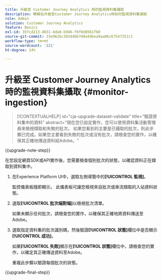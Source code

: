 ```yaml
---
title: 升級至 Customer Journey Analytics 時的監視資料集攝取
description: 瞭解在升級至Customer Journey Analytics時如何監視資料集擷取
role: Admin
solution: Customer Journey Analytics
feature: Basics
exl-id: 35fcd213-d831-4da0-b946-f6f0d8561f60
source-git-commit: 33e962bc3834d6b7d0a49bea9aa06c67547351c1
workflow-type: tm+mt
source-wordcount: '221'
ht-degree: 14%

---
```


# 升級至 Customer Journey Analytics 時的監視資料集攝取 {#monitor-ingestion}

<!-- markdownlint-disable MD034 -->

>[!CONTEXTUALHELP]
>id="cja-upgrade-dataset-validate"
>title="驗證資料集中的資料"
>abstract="現在您已設定實作，您可以使用資料集活動管理員來檢視擷取和失敗的批次。 如果您看到的主要是已攝取的批次，則此步驟已完成。如果您主要看到失敗的批次或沒有批次，請檢查您的實作，以確保其正確地傳送資料給Adobe。"

<!-- markdownlint-enable MD034 -->

{{upgrade-note-step}}

<!-- Should we single source this instead of duplicate it? The following steps were copied from: /help/data-ingestion/aepwebsdk.md-->

在您設定網頁SDK或API實作後，您需要檢查個別批次的狀態，以確認資料正在擷取到資料集中。

1. 在Experience Platform UI中，選取左側導覽中的&#x200B;**[!UICONTROL 監視]**。

   監控儀表板隨即顯示。 此儀表板可讓您檢視來自批次或串流擷取的入站資料狀態。

   <!-- insert screenshot -->

1. 選取&#x200B;**[!UICONTROL 批次端對端]**&#x200B;以檢視批次清單。

   如果未顯示任何批次，請檢查您的實作，以確保其正確地將資料傳送至Adobe。

   <!-- insert screenshot -->

1. 選取指定資料集的批次識別碼，然後驗證&#x200B;**[!UICONTROL 狀態]**&#x200B;欄位中是否顯示&#x200B;**[!UICONTROL 成功]**。

   如果&#x200B;**[!UICONTROL 失敗]**&#x200B;顯示在&#x200B;**[!UICONTROL 狀態]**&#x200B;欄位中，請檢查您的實作，以確定其正確傳送資料至Adobe。

   重複此步驟以驗證每個批次的狀態。

{{upgrade-final-step}}

